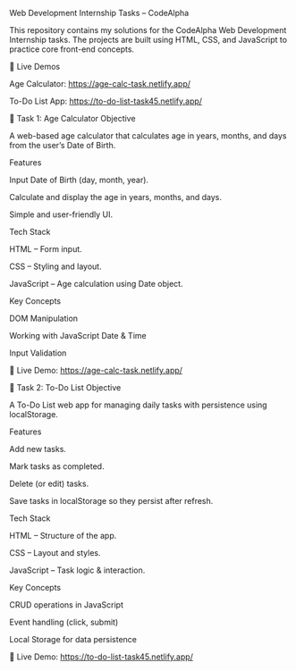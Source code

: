 Web Development Internship Tasks – CodeAlpha

This repository contains my solutions for the CodeAlpha Web Development Internship tasks.
The projects are built using HTML, CSS, and JavaScript to practice core front-end concepts.

🚀 Live Demos

Age Calculator: https://age-calc-task.netlify.app/

To-Do List App: https://to-do-list-task45.netlify.app/

📌 Task 1: Age Calculator
Objective

A web-based age calculator that calculates age in years, months, and days from the user’s Date of Birth.

Features

Input Date of Birth (day, month, year).

Calculate and display the age in years, months, and days.

Simple and user-friendly UI.

Tech Stack

HTML – Form input.

CSS – Styling and layout.

JavaScript – Age calculation using Date object.

Key Concepts

DOM Manipulation

Working with JavaScript Date & Time

Input Validation

🔗 Live Demo: https://age-calc-task.netlify.app/

📌 Task 2: To-Do List
Objective

A To-Do List web app for managing daily tasks with persistence using localStorage.

Features

Add new tasks.

Mark tasks as completed.

Delete (or edit) tasks.

Save tasks in localStorage so they persist after refresh.

Tech Stack

HTML – Structure of the app.

CSS – Layout and styles.

JavaScript – Task logic & interaction.

Key Concepts

CRUD operations in JavaScript

Event handling (click, submit)

Local Storage for data persistence

🔗 Live Demo: https://to-do-list-task45.netlify.app/
